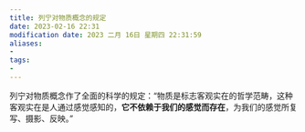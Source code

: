 ```yaml
---
title: 列宁对物质概念的规定
date: 2023-02-16 22:31
modification date: 2023 二月 16日 星期四 22:31:59
aliases: 
- 
tags: 
- 
---
```


列宁对物质概念作了全面的科学的规定：“物质是标志客观实在的哲学范畴，这种客观实在是人通过感觉感知的，**它不依赖于我们的感觉而存在**，为我们的感觉所复写、摄影、反映。”

